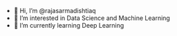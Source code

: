 - 👋 Hi, I’m @rajasarmadishtiaq
- 👀 I’m interested in Data Science and Machine Learning
- 🌱 I’m currently learning Deep Learning

<!---
rajasarmadishtiaq/rajasarmadishtiaq is a ✨ special ✨ repository because its `README.md` (this file) appears on your GitHub profile.
You can click the Preview link to take a look at your changes.
--->
